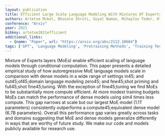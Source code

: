 ```yaml
---
layout: publication
title: Efficient Large Scale Language Modeling With Mixtures Of Experts
authors: Artetxe Mikel, Bhosale Shruti, Goyal Naman, Mihaylov Todor, Ott Myle, Shleifer Sam, Lin Xi Victoria, Du Jingfei, Iyer Srinivasan, Pasunuru Ramakanth, Anantharaman Giri, Li Xian, Chen Shuohui, Akin Halil, Baines Mandeep, Martin Louis, Zhou Xing, Koura Punit Singh, O'horo Brian, Wang Jeff, Zettlemoyer Luke, Diab Mona, Kozareva Zornitsa, Stoyanov Ves
conference: "Arxiv"
year: 2021
bibkey: artetxe2021efficient
additional_links:
  - {name: "Paper", url: "https://arxiv.org/abs/2112.10684"}
tags: ['GPT', 'Language Modeling', 'Pretraining Methods', 'Training Techniques']
---
```

Mixture of Experts layers (MoEs) enable efficient scaling of language models through conditional computation. This paper presents a detailed empirical study of how autoregressive MoE language models scale in comparison with dense models in a wide range of settings in45; and out45;of45;domain language modeling zero45; and few45;shot priming and full45;shot fine45;tuning. With the exception of fine45;tuning we find MoEs to be substantially more compute efficient. At more modest training budgets MoEs can match the performance of dense models using sim4 times less compute. This gap narrows at scale but our largest MoE model (1.1T parameters) consistently outperforms a compute45;equivalent dense model (6.7B parameters). Overall this performance gap varies greatly across tasks and domains suggesting that MoE and dense models generalize differently in ways that are worthy of future study. We make our code and models publicly available for research use.
